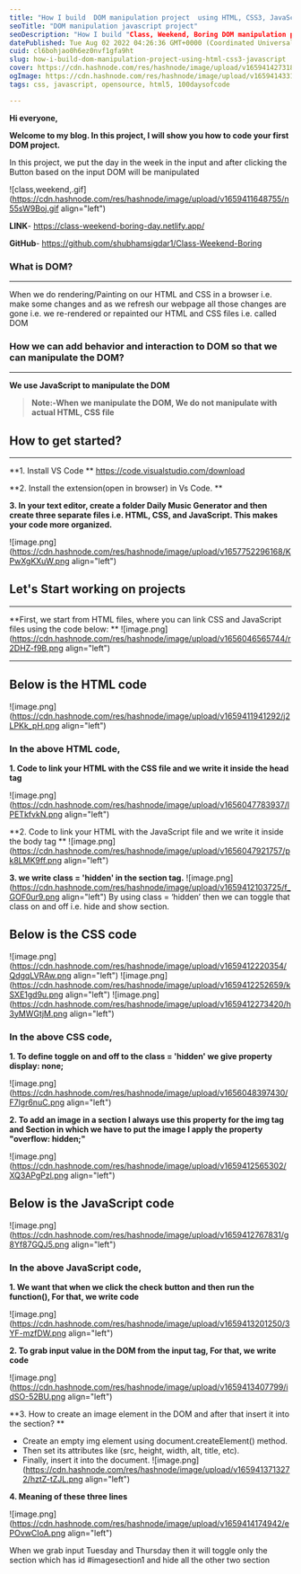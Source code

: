 ```yaml
---
title: "How I build  DOM manipulation project  using HTML, CSS3, JavaScript"
seoTitle: "DOM manipulation javascript project"
seoDescription: "How I build "Class, Weekend, Boring DOM manipulation project " using HTML, CSS3, JavaScript"
datePublished: Tue Aug 02 2022 04:26:36 GMT+0000 (Coordinated Universal Time)
cuid: cl6bohjao0h6ez0nvf1gfa9ht
slug: how-i-build-dom-manipulation-project-using-html-css3-javascript
cover: https://cdn.hashnode.com/res/hashnode/image/upload/v1659414273181/6aZOW11Mu.png
ogImage: https://cdn.hashnode.com/res/hashnode/image/upload/v1659414331239/4PlC5KxGG.png
tags: css, javascript, opensource, html5, 100daysofcode

---
```


**Hi everyone,**

**Welcome to my blog. In this project, I will show you how to code your first DOM project.**

In this project, we put the day in the week in the input and after clicking the Button based on the input DOM will be manipulated

![class,weekend,.gif](https://cdn.hashnode.com/res/hashnode/image/upload/v1659411648755/n55sW9Boj.gif align="left")

**LINK**- https://class-weekend-boring-day.netlify.app/

**GitHub**- https://github.com/shubhamsigdar1/Class-Weekend-Boring

### What is DOM?
****
When we do rendering/Painting on our HTML and CSS in a browser i.e. make some changes and as we refresh our webpage all those changes are gone i.e. we re-rendered or repainted our HTML and CSS files i.e. called DOM

### How we can add behavior and interaction to DOM so that we can manipulate the DOM?
****
**We use JavaScript to manipulate the DOM**

> **Note:-When we manipulate the DOM, We do not manipulate with actual HTML, CSS file**

## How to get started?
****

**1. Install VS Code
**
https://code.visualstudio.com/download

**2. Install the extension(open in browser) in Vs Code.
**

**3. In your text editor, create a folder Daily Music Generator and then create three separate files i.e. HTML, CSS, and JavaScript. This makes your code more organized.**

![image.png](https://cdn.hashnode.com/res/hashnode/image/upload/v1657752296168/KPwXgKXuW.png align="left")

## Let's Start working on projects
****
**First, we start from HTML files, where you can link CSS and JavaScript files using the code below:
**
![image.png](https://cdn.hashnode.com/res/hashnode/image/upload/v1656046565744/r2DHZ-f9B.png align="left")

****

## Below is the HTML code

![image.png](https://cdn.hashnode.com/res/hashnode/image/upload/v1659411941292/j2LPKk_pH.png align="left")

### In the above HTML code, 

**1. Code to link your HTML with the CSS file and we write it inside the head tag**

![image.png](https://cdn.hashnode.com/res/hashnode/image/upload/v1656047783937/lPETkfvkN.png align="left")

**2. Code to link your HTML with the JavaScript file and we write it inside the body tag
**
![image.png](https://cdn.hashnode.com/res/hashnode/image/upload/v1656047921757/pk8LMK9ff.png align="left")

**3. we write class = 'hidden' in the section tag.**
![image.png](https://cdn.hashnode.com/res/hashnode/image/upload/v1659412103725/f_GOF0ur9.png align="left")
By using class = ‘hidden’ then we can toggle that class on and off i.e. hide and show section. 

## Below is the CSS code

![image.png](https://cdn.hashnode.com/res/hashnode/image/upload/v1659412220354/QdgqLVRAw.png align="left")
![image.png](https://cdn.hashnode.com/res/hashnode/image/upload/v1659412252659/kSXE1gd9u.png align="left")
![image.png](https://cdn.hashnode.com/res/hashnode/image/upload/v1659412273420/h3yMWGtjM.png align="left")

### In the above CSS code,

**1. To define toggle on and off to the class = 'hidden'  we give property display: none;**

![image.png](https://cdn.hashnode.com/res/hashnode/image/upload/v1656048397430/F7lgr6nuC.png align="left")

**2.  To add an image in a section I always use this property for the img tag and Section in which we have to put the image I apply the property "overflow: hidden;"**

![image.png](https://cdn.hashnode.com/res/hashnode/image/upload/v1659412565302/XQ3APgPzl.png align="left")

## Below is the JavaScript code

![image.png](https://cdn.hashnode.com/res/hashnode/image/upload/v1659412767831/g8Yf87GQJ5.png align="left")

### In the above JavaScript code,

**1. We want that when we click the check button and then run the function(), For that, we write code**

![image.png](https://cdn.hashnode.com/res/hashnode/image/upload/v1659413201250/3YF-mzfDW.png align="left")

**2. To grab input value in the DOM from the input tag, For that, we write code**

![image.png](https://cdn.hashnode.com/res/hashnode/image/upload/v1659413407799/idSO-52BU.png align="left")

**3. How to create an image element in the DOM and after that insert it into the section? **

- Create an empty img element using document.createElement() method.
- Then set its attributes like (src, height, width, alt, title, etc).
- Finally, insert it into the document.
![image.png](https://cdn.hashnode.com/res/hashnode/image/upload/v1659413713272/hztZ-tZJL.png align="left")

**4. Meaning of these three lines**

![image.png](https://cdn.hashnode.com/res/hashnode/image/upload/v1659414174942/ePOvwCIoA.png align="left")

When we grab input Tuesday and Thursday then it will toggle only the section which has id #imagesection1 and hide all the other two section
